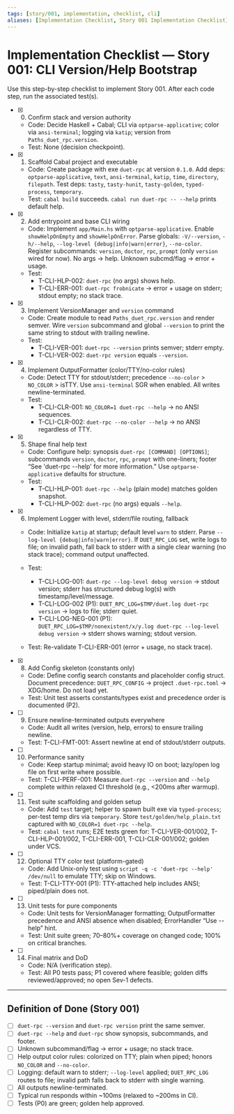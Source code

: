 ```yaml
---
tags: [story/001, implementation, checklist, cli]
aliases: [Implementation Checklist, Story 001 Implementation Checklist]
---
```

# Implementation Checklist — Story 001: CLI Version/Help Bootstrap

Use this step-by-step checklist to implement Story 001. After each code step, run the associated test(s).

- [x] 0. Confirm stack and version authority
  - Code: Decide Haskell + Cabal; CLI via `optparse-applicative`; color via `ansi-terminal`; logging via `katip`; version from `Paths_duet_rpc.version`.
  - Test: None (decision checkpoint).

- [x] 1. Scaffold Cabal project and executable
  - Code: Create package with exe `duet-rpc` at version `0.1.0`. Add deps: `optparse-applicative`, `text`, `ansi-terminal`, `katip`, `time`, `directory`, `filepath`. Test deps: `tasty`, `tasty-hunit`, `tasty-golden`, `typed-process`, `temporary`.
  - Test: `cabal build` succeeds. `cabal run duet-rpc -- --help` prints default help.

- [x] 2. Add entrypoint and base CLI wiring
  - Code: Implement `app/Main.hs` with `optparse-applicative`. Enable `showHelpOnEmpty` and `showHelpOnError`. Parse globals: `-V/--version`, `-h/--help`, `--log-level {debug|info|warn|error}`, `--no-color`. Register subcommands: `version`, `doctor`, `rpc`, `prompt` (only `version` wired for now). No args → help. Unknown subcmd/flag → error + usage.
  - Test:
    - T-CLI-HLP-002: `duet-rpc` (no args) shows help.
    - T-CLI-ERR-001: `duet-rpc frobnicate` → error + usage on stderr; stdout empty; no stack trace.

- [x] 3. Implement VersionManager and `version` command
  - Code: Create module to read `Paths_duet_rpc.version` and render semver. Wire `version` subcommand and global `--version` to print the same string to stdout with trailing newline.
  - Test:
    - T-CLI-VER-001: `duet-rpc --version` prints semver; stderr empty.
    - T-CLI-VER-002: `duet-rpc version` equals `--version`.

- [x] 4. Implement OutputFormatter (color/TTY/no-color rules)
  - Code: Detect TTY for stdout/stderr; precedence `--no-color` > `NO_COLOR` > isTTY. Use `ansi-terminal` SGR when enabled. All writes newline-terminated.
  - Test:
    - T-CLI-CLR-001: `NO_COLOR=1 duet-rpc --help` → no ANSI sequences.
    - T-CLI-CLR-002: `duet-rpc --no-color --help` → no ANSI regardless of TTY.

- [x] 5. Shape final help text
  - Code: Configure help: synopsis `duet-rpc [COMMAND] [OPTIONS]`; subcommands `version`, `doctor`, `rpc`, `prompt` with one-liners; footer “See 'duet-rpc <command> --help' for more information.” Use `optparse-applicative` defaults for structure.
  - Test:
    - T-CLI-HLP-001: `duet-rpc --help` (plain mode) matches golden snapshot.
    - T-CLI-HLP-002: `duet-rpc` (no args) equals `--help`.

- [x] 6. Implement Logger with level, stderr/file routing, fallback
  - Code: Initialize `katip` at startup; default level `warn` to stderr. Parse `--log-level {debug|info|warn|error}`. If `DUET_RPC_LOG` set, write logs to file; on invalid path, fall back to stderr with a single clear warning (no stack trace); command output unaffected.
  - Test:
    - T-CLI-LOG-001: `duet-rpc --log-level debug version` → stdout version; stderr has structured debug log(s) with timestamp/level/message.
    - T-CLI-LOG-002 (P1): `DUET_RPC_LOG=$TMP/duet.log duet-rpc version` → logs to file; stderr quiet.
    - T-CLI-LOG-NEG-001 (P1): `DUET_RPC_LOG=$TMP/nonexistent/x/y.log duet-rpc --log-level debug version` → stderr shows warning; stdout version.

  - Test: Re-validate T-CLI-ERR-001 (error + usage, no stack trace).

- [x] 8. Add Config skeleton (constants only)
  - Code: Define config search constants and placeholder config struct. Document precedence: `DUET_RPC_CONFIG` → project `.duet-rpc.toml` → XDG/home. Do not load yet.
  - Test: Unit test asserts constants/types exist and precedence order is documented (P2).

- [ ] 9. Ensure newline-terminated outputs everywhere
  - Code: Audit all writes (version, help, errors) to ensure trailing newline.
  - Test: T-CLI-FMT-001: Assert newline at end of stdout/stderr outputs.

- [ ] 10. Performance sanity
  - Code: Keep startup minimal; avoid heavy IO on boot; lazy/open log file on first write where possible.
  - Test: T-CLI-PERF-001: Measure `duet-rpc --version` and `--help` complete within relaxed CI threshold (e.g., <200ms after warmup).

- [ ] 11. Test suite scaffolding and golden setup
  - Code: Add `test` target; helper to spawn built exe via `typed-process`; per-test temp dirs via `temporary`. Store `test/golden/help_plain.txt` captured with `NO_COLOR=1 duet-rpc --help`.
  - Test: `cabal test` runs; E2E tests green for: T-CLI-VER-001/002, T-CLI-HLP-001/002, T-CLI-ERR-001, T-CLI-CLR-001/002; golden under VCS.

- [ ] 12. Optional TTY color test (platform-gated)
  - Code: Add Unix-only test using `script -q -c 'duet-rpc --help' /dev/null` to emulate TTY; skip on Windows.
  - Test: T-CLI-TTY-001 (P1): TTY-attached help includes ANSI; piped/plain does not.

- [ ] 13. Unit tests for pure components
  - Code: Unit tests for VersionManager formatting; OutputFormatter precedence and ANSI absence when disabled; ErrorHandler “Use --help” hint.
  - Test: Unit suite green; 70–80%+ coverage on changed code; 100% on critical branches.

- [ ] 14. Final matrix and DoD
  - Code: N/A (verification step).
  - Test: All P0 tests pass; P1 covered where feasible; golden diffs reviewed/approved; no open Sev-1 defects.

---

## Definition of Done (Story 001)

- [ ] `duet-rpc --version` and `duet-rpc version` print the same semver.
- [ ] `duet-rpc --help` and `duet-rpc` show synopsis, subcommands, and footer.
- [ ] Unknown subcommand/flag → error + usage; no stack trace.
- [ ] Help output color rules: colorized on TTY; plain when piped; honors `NO_COLOR` and `--no-color`.
- [ ] Logging: default warn to stderr; `--log-level` applied; `DUET_RPC_LOG` routes to file; invalid path falls back to stderr with single warning.
- [ ] All outputs newline-terminated.
- [ ] Typical run responds within ~100ms (relaxed to ~200ms in CI).
- [ ] Tests (P0) are green; golden help approved.
